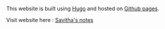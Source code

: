 This website is built using [Hugo](https://gohugo.io/) and hosted on [Github pages](https://pages.github.com/).

Visit website here : [Savitha's notes](https://g-savitha.github.io/notebook/)
